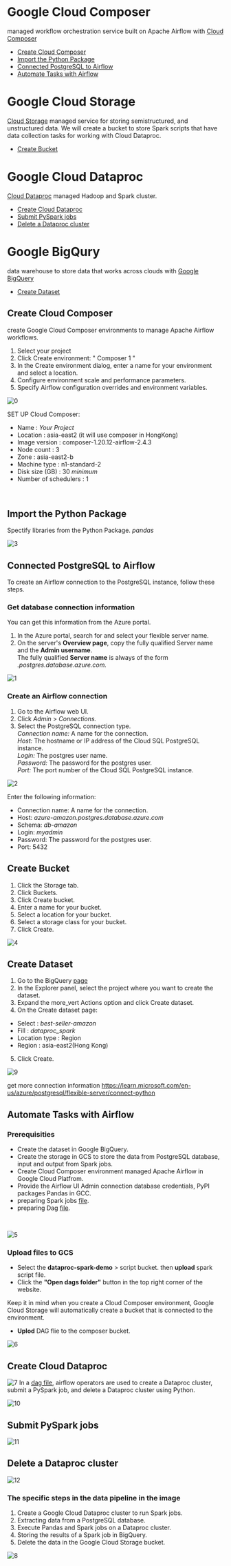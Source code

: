 Google Cloud Composer
============
managed workflow orchestration service built on Apache Airflow with [Cloud Composer](https://cloud.google.com/composer?hl=en)
<br>

- [Create Cloud Composer](02-data-pipeline.md#Create-Cloud-Composer)
- [Import the Python Package](02-data-pipeline.md#Import-the-Python-Package)
- [Connected PostgreSQL to Airflow](02-data-pipeline.md#Connected-PostgreSQL-to-Airflow)
- [Automate Tasks with Airflow](02-data-pipeline.md#Automate-Tasks-with-Airflow )

Google Cloud Storage
============
[Cloud Storage](https://cloud.google.com/storage) managed service for storing semistructured, and unstructured data. We will create a bucket to store Spark scripts that have data collection tasks for working with Cloud Dataproc.
<br>

- [Create Bucket](02-data-pipeline.md#Create-Bucket)

Google Cloud Dataproc
============
[Cloud Dataproc](https://cloud.google.com/dataproc?hl=en) managed Hadoop and Spark cluster. 
<br>
- [Create Cloud Dataproc](02-data-pipeline.md#Create-Cloud-Dataproc)
- [Submit PySpark jobs](02-data-pipeline.md#Submit-PySpark-jobs)
- [Delete a Dataproc cluster](02-data-pipeline.md#Delete-a-Dataproc-cluster)
  
Google BigQury 
============
data warehouse to store data that works across clouds with [Google BigQuery](https://console.cloud.google.com/bigquery)
<br>
- [Create Dataset](02-data-pipeline.md#CreateCreate-Dataset)

## Create Cloud Composer
create Google Cloud Composer environments to manage Apache Airflow workflows.<br>
1. Select your project<br>
2. Click Create environment: " Composer 1 "<br>
3. In the Create environment dialog, enter a name for your environment and select a location.<br>
4. Configure environment scale and performance parameters.<br>
5. Specify Airflow configuration overrides and environment variables.<br>

![0](/images/0.png)

SET UP Cloud Composer:
- Name : _Your Project_
- Location : asia-east2 (it will use composer in HongKong)
- Image version : composer-1.20.12-airflow-2.4.3
- Node count : 3
- Zone : asia-east2-b
- Machine type : n1-standard-2
- Disk size (GB) : 30 _minimum_
- Number of schedulers : 1
<br>

## Import the Python Package
Spectify libraries from the Python Package. _pandas_ <br>

![3](/images/3.png)

## Connected PostgreSQL to Airflow
To create an Airflow connection to the PostgreSQL instance, follow these steps.<br>
### Get database connection information
You can get this information from the Azure portal.<br>
1. In the Azure portal, search for and select your flexible server name.<br>
2. On the server's **Overview page**, copy the fully qualified Server name and the **Admin username**. <br>
The fully qualified **Server name** is always of the form _<my-server-name>.postgres.database.azure.com._

![1](/images/1.png)
### Create an Airflow connection
1. Go to the Airflow web UI.<br>
2. Click _Admin_ > _Connections._<br>
3. Select the PostgreSQL connection type.<br>
_Connection name:_ A name for the connection.<br>
_Host:_ The hostname or IP address of the Cloud SQL PostgreSQL instance.<br>
_Login:_ The postgres user name.<br>
_Password:_ The password for the postgres user.<br>
_Port:_ The port number of the Cloud SQL PostgreSQL instance.<br>

![2](/images/2.png)

Enter the following information:
- Connection name: A name for the connection.
- Host: _azure-amazon.postgres.database.azure.com_
- Schema: _db-amazon_
- Login: _myadmin_
- Password: The password for the postgres user.
- Port: 5432


## Create Bucket
1. Click the Storage tab.<br>
2. Click Buckets.<br>
3. Click Create bucket.<br>
4. Enter a name for your bucket.<br>
5. Select a location for your bucket.<br>
6. Select a storage class for your bucket.<br>
7. Click Create.<br>

![4](/images/4.png)

## Create Dataset
1. Go to the BigQuery [page](https://console.cloud.google.com/bigquery)<br>
2. In the Explorer panel, select the project where you want to create the dataset.<br>
3. Expand the more_vert Actions option and click Create dataset.<br>
4. On the Create dataset page:<br>
- Select : _best-seller-amazon_
- Fill : _dataproc_spark_
- Location type : Region
- Region : asia-east2(Hong Kong)<br>

5. Click Create.

![9](/images/9.png)

get more connection information https://learn.microsoft.com/en-us/azure/postgresql/flexible-server/connect-python

## Automate Tasks with Airflow
### Prerequisities
- Create the dataset in Google BigQuery.<br>
- Create the storage in GCS to store the data from PostgreSQL database, input and output from Spark jobs.<br>
- Create Cloud Composer environment managed Apache Airflow in Google Cloud Platfrom.<br>
- Provide the Airflow UI Admin connection database credentials, PyPI packages Pandas in GCC.<br>
- preparing Spark jobs [file](final-spark.py).<br>
- preparing  Dag [file](dags_spark_loop.py).<br>
<br>


![5](/images/5.png)


### Upload files to GCS<br> 
- Select the **dataproc-spark-demo** > script bucket. then **upload** spark script file.<br>
- Click the **"Open dags folder"** button in the top right corner of the website.<br>
  
Keep it in mind when you create a Cloud Composer environment, Google Cloud Storage will automatically create a bucket that is connected to the environment.<br>
- **Uplod** DAG flie to the composer bucket.

![6](/images/6.png)

## Create Cloud Dataproc
![7](/images/7.png)
In a [dag file](Inventory2Q2022.ipynb), airflow operators are used to create a Dataproc cluster, submit a PySpark job, and delete a Dataproc cluster using Python.


![10](/images/10.png)

## Submit PySpark jobs
![11](/images/11.png)

## Delete a Dataproc cluster
![12](/images/12.png)

### The specific steps in the data pipeline in the image
1. Create a Google Cloud Dataproc cluster to run Spark jobs.<br>
2. Extracting data from a PostgreSQL database.<br>
3. Execute Pandas and Spark jobs on a Dataproc cluster. <br>
4. Storing the results of a Spark job in BigQuery. <br>
5. Delete the data in the Google Cloud Storage bucket.<br>

![8](/images/8.png)


